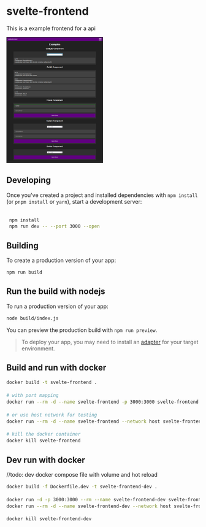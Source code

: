 
# svelte-frontend

This is a example frontend for a api

<img src="https://raw.githubusercontent.com/MystixCode/svelte-frontend/master/static/svelte-frontend1.png" width="50%" height="50%">


## Developing

Once you've created a project and installed dependencies with `npm install` (or `pnpm install` or `yarn`), start a development server:

```bash

 npm install
 npm run dev -- --port 3000 --open
```

## Building

To create a production version of your app:

```bash
npm run build
```

## Run the build with nodejs

To run a production version of your app:

```bash
node build/index.js
```

You can preview the production build with `npm run preview`.

> To deploy your app, you may need to install an [adapter](https://kit.svelte.dev/docs/adapters) for your target environment.

## Build and run with docker

```bash
docker build -t svelte-frontend .

# with port mapping
docker run --rm -d --name svelte-frontend -p 3000:3000 svelte-frontend

# or use host network for testing
docker run --rm -d --name svelte-frontend --network host svelte-frontend

# kill the docker container
docker kill svelte-frontend
```

## Dev run with docker

//todo: dev docker compose file with volume and hot reload

```bash
docker build -f Dockerfile.dev -t svelte-frontend-dev .

docker run -d -p 3000:3000 --rm --name svelte-frontend-dev svelte-frontend-dev
docker run --rm -d --name svelte-frontend-dev --network host svelte-frontend-dev

docker kill svelte-frontend-dev
```
